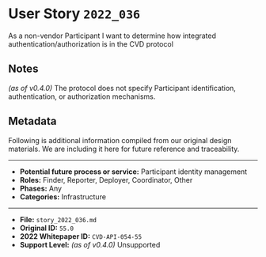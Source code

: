 
# User Story `2022_036` #

<!-- story-start -->As a non-vendor Participant I want to determine how integrated authentication/authorization is in the CVD protocol<!-- story-end -->

## Notes ##

*(as of v0.4.0)*
The protocol does not specify Participant identification, authentication, or authorization mechanisms.


## Metadata ##

Following is additional information compiled from our original design materials.
We are including it here for future reference and traceability.

---

- **Potential future process or service:** Participant identity management
- **Roles:** Finder, Reporter, Deployer, Coordinator, Other
- **Phases:** Any
- **Categories:** Infrastructure

---

- **File:** `story_2022_036.md`
- **Original ID:** `55.0`
- **2022 Whitepaper ID:** `CVD-API-054-55`
- **Support Level:** *(as of v0.4.0)* Unsupported

